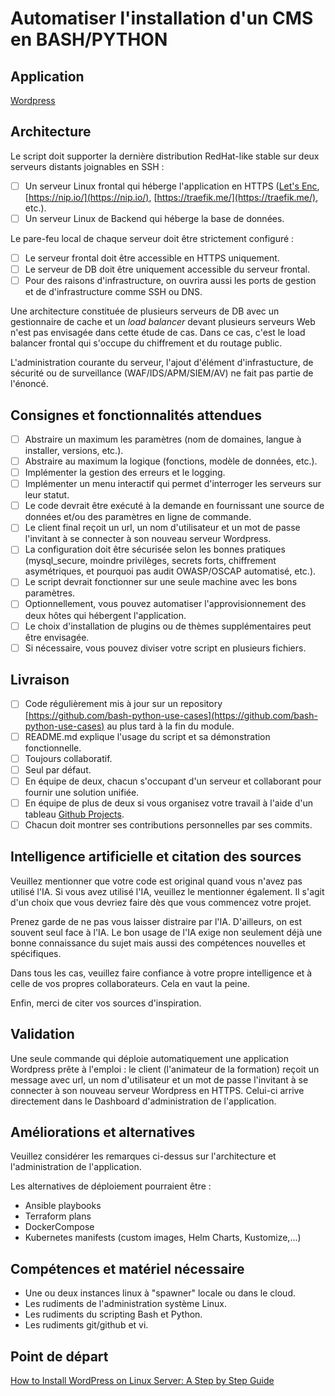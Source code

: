 # Automatiser l'installation d'un CMS en BASH/PYTHON

## Application

[Wordpress](https://wordpress.org/download/)

## Architecture

Le script doit supporter la dernière distribution RedHat-like stable sur deux serveurs distants joignables en SSH :

- [ ] Un serveur Linux frontal qui héberge l'application en HTTPS ([Let's Enc](https://letsencrypt.org/), [https://nip.io/](https://nip.io/), [https://traefik.me/](https://traefik.me/), etc.).
- [ ] Un serveur Linux de Backend qui héberge la base de données.

Le pare-feu local de chaque serveur doit être strictement configuré :

- [ ] Le serveur frontal doit être accessible en HTTPS uniquement.
- [ ] Le serveur de DB doit être uniquement accessible du serveur frontal.
- [ ] Pour des raisons d'infrastructure, on ouvrira aussi les ports de gestion et de d'infrastructure comme SSH ou DNS.

Une architecture constituée de plusieurs serveurs de DB avec un gestionnaire de cache et un _load balancer_ devant plusieurs serveurs Web n'est pas envisagée dans cette étude de cas. Dans ce cas, c'est le load balancer frontal qui s'occupe du chiffrement et du routage public.

L'administration courante du serveur, l'ajout d'élément d'infrastucture, de sécurité ou de surveillance (WAF/IDS/APM/SIEM/AV) ne fait pas partie de l'énoncé.

## Consignes et fonctionnalités attendues

- [ ] Abstraire un maximum les paramètres (nom de domaines, langue à installer, versions, etc.).
- [ ] Abstraire au maximum la logique (fonctions, modèle de données, etc.).
- [ ] Implémenter la gestion des erreurs et le logging.
- [ ] Implémenter un menu interactif qui permet d'interroger les serveurs sur leur statut.
- [ ] Le code devrait être exécuté à la demande en fournissant une source de données et/ou des paramètres en ligne de commande.
- [ ] Le client final reçoit un url, un nom d'utilisateur et un mot de passe l'invitant à se connecter à son nouveau serveur Wordpress.
- [ ] La configuration doit être sécurisée selon les bonnes pratiques (mysql_secure, moindre privilèges, secrets forts, chiffrement asymétriques, et pourquoi pas audit OWASP/OSCAP automatisé, etc.).
- [ ] Le script devrait fonctionner sur une seule machine avec les bons paramètres.
- [ ] Optionnellement, vous pouvez automatiser l'approvisionnement des deux hôtes qui hébergent l'application.
- [ ] Le choix d'installation de plugins ou de thèmes supplémentaires peut être envisagée.
- [ ] Si nécessaire, vous pouvez diviser votre script en plusieurs fichiers.

## Livraison

- [ ] Code régulièrement mis à jour sur un repository [https://github.com/bash-python-use-cases](https://github.com/bash-python-use-cases) au plus tard à la fin du module.
- [ ] README.md explique l'usage du script et sa démonstration fonctionnelle.
- [ ] Toujours collaboratif.
- [ ] Seul par défaut.
- [ ] En équipe de deux, chacun s'occupant d'un serveur et collaborant pour fournir une solution unifiée.
- [ ] En équipe de plus de deux si vous organisez votre travail à l'aide d'un tableau [Github Projects](https://docs.github.com/fr/issues/planning-and-tracking-with-projects/learning-about-projects/quickstart-for-projects).
- [ ] Chacun doit montrer ses contributions personnelles par ses commits.

## Intelligence artificielle et citation des sources

Veuillez mentionner que votre code est original quand vous n'avez pas utilisé l'IA. Si vous avez utilisé l'IA, veuillez le mentionner également. Il s'agit d'un choix que vous devriez faire dès que vous commencez votre projet.

Prenez garde de ne pas vous laisser distraire par l'IA. D'ailleurs, on est souvent seul face à l'IA. Le bon usage de l'IA exige non seulement déjà une bonne connaissance du sujet mais aussi des compétences nouvelles et spécifiques.

Dans tous les cas, veuillez faire confiance à votre propre intelligence et à celle de vos propres collaborateurs. Cela en vaut la peine.

Enfin, merci de citer vos sources d'inspiration.

## Validation

Une seule commande qui déploie automatiquement une application Wordpress prête à l'emploi : le client (l'animateur de la formation) reçoit un message avec url, un nom d'utilisateur et un mot de passe l'invitant à se connecter à son nouveau serveur Wordpress en HTTPS. Celui-ci arrive directement dans le Dashboard d'administration de l'application.

## Améliorations et alternatives

Veuillez considérer les remarques ci-dessus sur l'architecture et l'administration de l'application.

Les alternatives de déploiement pourraient être :

- Ansible playbooks
- Terraform plans
- DockerCompose
- Kubernetes manifests (custom images, Helm Charts, Kustomize,...)

## Compétences et matériel nécessaire

- Une ou deux instances linux à "spawner" locale ou dans le cloud.
- Les rudiments de l'administration système Linux.
- Les rudiments du scripting Bash et Python.
- Les rudiments git/github et vi.

## Point de départ

[How to Install WordPress on Linux Server: A Step by Step Guide](https://hackernoon.com/how-to-install-wordpress-on-linux-server-a-step-by-step-guide)
